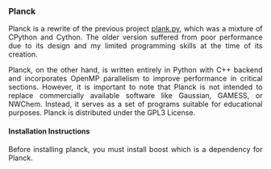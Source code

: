 ### Planck

<p align="justify"> Planck is a rewrite of the previous project <a href="https://github.com/HemanthHaridas/plank.py"> plank.py</a>, which was a mixture of CPython and Cython. The older version suffered from poor performance due to its design and my limited programming skills at the time of its creation.</P>

<p align="justify"> Planck, on the other hand, is written entirely in Python with C++ backend and incorporates OpenMP parallelism to improve performance in critical sections. However, it is important to note that Planck is not intended to replace commercially available software like Gaussian, GAMESS, or NWChem. Instead, it serves as a set of programs suitable for educational purposes. Planck is distributed under the GPL3 License. </p>

#### Installation Instructions
<p align="justify"> Before installing planck, you must install boost which is a dependency for Planck. </p>